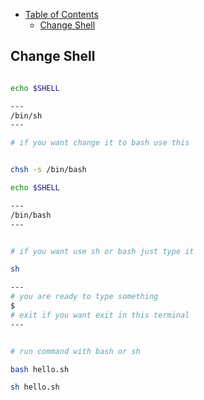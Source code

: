 * [Table of Contents](#table-of-contents)
	- [Change Shell](#first)

<a name="first"></a>

## Change Shell


```bash

echo $SHELL

---
/bin/sh
---

# if you want change it to bash use this


chsh -s /bin/bash 

echo $SHELL

---
/bin/bash
---


# if you want use sh or bash just type it

sh 

---
# you are ready to type something
$
# exit if you want exit in this terminal
---


# run command with bash or sh

bash hello.sh

sh hello.sh

```